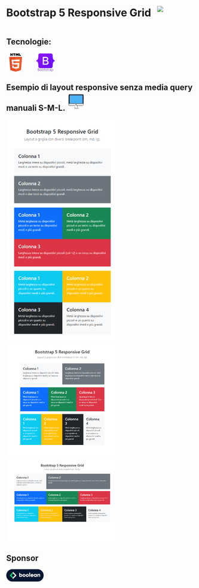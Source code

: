 <div style="display: flex; justify-content: space-between; align-items: center;">
  <h1>Bootstrap 5 Responsive Grid</h1>
  <img src="https://media0.giphy.com/media/v1.Y2lkPTc5MGI3NjExYWU1Z2xkYWZjNmpkc2JyZGtzd3NlenU2ejZ6a2c3emZ5ZTlhdWJhZiZlcD12MV9pbnRlcm5hbF9naWZfYnlfaWQmY3Q9Zw/mcsPU3SkKrYDdW3aAU/giphy.gif" width="100px" />
</div>



## Tecnologie: 
<div style="display: flex; gap: 30px;">
  <img src="https://raw.githubusercontent.com/devicons/devicon/master/icons/html5/html5-original-wordmark.svg" width="50" />
  <img src="https://raw.githubusercontent.com/devicons/devicon/master/icons/bootstrap/bootstrap-original-wordmark.svg" width="50" />
</div>

## Esempio di layout responsive senza media query manuali S-M-L.  <img src="/img/wired-lineal-478-computer-disp-unscreen.gif" width="50px">

<img src="/img/mobile.png" alt="layout S" width="300">
<img src="/img/tablet.png" alt="layout M" width="300">
<img src="/img/desktop.png" alt="layout L" width="300">

## Sponsor
<img src="/img/boolean-logo.png" alt="layout S" width="100">






